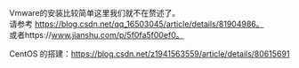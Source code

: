 Vmware的安装比较简单这里我们就不在赘述了。  
请参考 https://blog.csdn.net/qq_16503045/article/details/81904986。  
或者https://www.jianshu.com/p/5f0fa5f00ef0。

CentOS 的搭建：https://blog.csdn.net/z1941563559/article/details/80615691